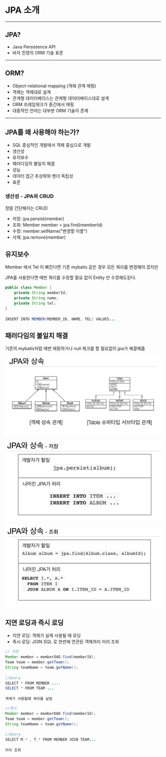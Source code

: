 # JPA 소개

---

## JPA?

- Java Persistence API
- 바자 진영의 ORM 기술 표준

---

## ORM?

- Object-relational mapping (객체 관계 매핑)
- 객체는 객체대로 설계
- 관계형 데이터베이스는 관계형 데이터베이스대로 설계
- ORM 프레임워크가 중간에서 매핑
- 대중적인 언어는 대부분 ORM 기술이 존재

---

## JPA를 왜 사용해야 하는가?

- SQL 중심적인 개발에서 객체 중심으로 개발
- 생산성
- 유지보수
- 패러다임의 불일치 해결
- 성능
- 데이터 접근 추상화와 벤더 독립성
- 표준

### 생산성 - JPA와 CRUD

정말 간단해지는 CRUD

- 저장: jpa.persist(member)
- 조회: Member member = jpa.find(memberId)
- 수정: member.setName("변경할 이름")
- 삭제: jpa.remove(member)

## 유지보수

Member 에서 Tel 이 빠진다면 기존 mybatis 같은 경우 모든 쿼리를 변경해야 겠지만

JPA를 사용한다면 매번 쿼리를 수정할 필요 없이 Entity 만 수정해도된다.

```java
public class Member {
	private String memberId;
	private String name;
	private String tel;
}

INSERT INTO MEMBER(MEMBER_ID, NAME, TEL) VALUES...
```

## 패러다임의 불일치 해결

기존의 mybatis처럼 매번 매핑하거나 null 체크를 할 필요없이 jpa가 해결해줌

![Untitled](image/Untitled.png)

![Untitled](image/Untitled%201.png)

![Untitled](image/Untitled%202.png)

## 지연 로딩과 즉시 로딩

- 지연 로딩: 객체가 실제 사용될 때 로딩
- 즉시 로딩: JOIN SQL 로 한번에 연관된 객체까지 미리 조회

```java
// 지연
Member member = memberDAO.find(memberId); 
Team team = member.getTeam();
String teamName = team.getName();

//Query
SELECT * FROM MEMBER ....
SELECT * FROM TEAM ...

객체가 사용될떄 쿼리를 날림

```

```java
//즉시
Member member = memberDAO.find(memberId); 
Team team = member.getTeam();
String teamName = team.getName();

//Query
SELECT M.* , T.* FROM MEMBER JOIN TEAM...

미리 조회
```